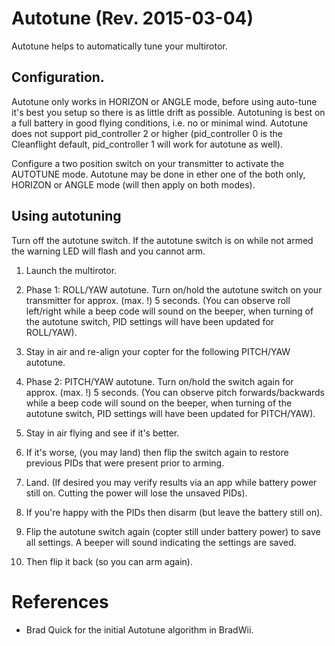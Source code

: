 # Autotune (Rev. 2015-03-04)

Autotune helps to automatically tune your multirotor.

## Configuration.

Autotune only works in HORIZON or ANGLE mode, before using auto-tune it's best you setup so there is as little drift as possible.
Autotuning is best on a full battery in good flying conditions, i.e. no or minimal wind. Autotune does not support pid_controller 2  or higher (pid_controller 0 is the Cleanflight default, pid_controller 1 will work for autotune as well).

Configure a two position switch on your transmitter to activate the AUTOTUNE mode. Autotune may be done in ether one of the both only, HORIZON or  ANGLE mode (will then apply on both modes). 


## Using autotuning

Turn off the autotune switch.  If the autotune switch is on while not armed the warning LED will flash and you cannot arm.

1.	Launch the multirotor.

2.	Phase 1: ROLL/YAW autotune. 
Turn on/hold the autotune switch on your transmitter for approx. (max. !) 5 seconds. (You can observe roll left/right while a beep code will sound on the beeper, when turning of the autotune switch, PID settings will have been updated for ROLL/YAW).

3.	Stay in air and re-align your copter for the following PITCH/YAW autotune.

4.	Phase 2: PITCH/YAW autotune.
Turn on/hold the switch again for approx. (max. !) 5 seconds. (You can observe pitch forwards/backwards while a beep code will sound on the beeper, when turning of the autotune switch, PID settings will have been updated for PITCH/YAW).

5.	Stay in air flying and see if it's better.

6.	If it's worse, (you may land) then flip the switch again to restore previous PIDs that were present prior to arming.

7.	Land. (If desired you may verify results via an app while battery power still on. Cutting the power will lose the unsaved PIDs).

8.	If you're happy with the PIDs then disarm (but leave the battery still on).

9.	Flip the autotune switch again (copter still under battery power) to save all settings. 
A beeper will sound indicating the settings are saved.

10.	 Then flip it back (so you can arm again).


# References

* Brad Quick for the initial Autotune algorithm in BradWii.
